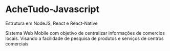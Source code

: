 # AcheTudo-Javascript
Estrutura em NodeJS, React e React-Native

Sistema Web Mobile com objetivo de centralizar informações de comercios locais. Visando a facilidade de pesquisa de produtos e serviços de centros comerciais